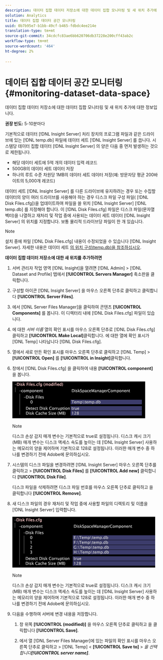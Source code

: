 ```yaml
---
description: 데이터 집합 데이터 저장소에 대한 데이터 집합 모니터링 및 새 위치 추가에 대한 정보입니다.
solution: Analytics
title: 데이터 집합 데이터 공간 모니터링
uuid: 0b7b95e7-b1bb-49cf-b465-fdbdc4ee214e
translation-type: tm+mt
source-git-commit: 34cdcfc83ae6bb620706db37228e200cff43ab2c
workflow-type: tm+mt
source-wordcount: '464'
ht-degree: 2%

---
```



# 데이터 집합 데이터 공간 모니터링{#monitoring-dataset-data-space}

데이터 집합 데이터 저장소에 대한 데이터 집합 모니터링 및 새 위치 추가에 대한 정보입니다.

**권장 빈도:** 5-10분마다

기본적으로 데이터 [!DNL Insight Server] 처리 장치의 프로그램 파일과 같은 드라이브에 있는 [!DNL temp.db] 파일에 데이터 세트 [!DNL Insight Server] 를 씁니다. 시스템당 데이터 집합 데이터 [!DNL Insight Server] 의 양은 다음 중 먼저 발생하는 것으로 제한됩니다.

* 해당 데이터 세트에 5억 개의 데이터 입력 레코드
* 500GB의 데이터 세트 데이터 저장
* 하나의 루트 수준 차원당 1MB의 데이터 세트 데이터 저장(예: 방문자당 평균 200바이트의 5,000개 레코드)

데이터 세트 [!DNL Insight Server] 를 다른 드라이브에 유지하려는 경우 또는 수집할 데이터의 양이 여러 드라이브를 사용해야 하는 경우 디스크 파일 구성 파일( [!DNL Disk Files.cfg])을 업데이트하여 파일을 쓸 위치 [!DNL Insight Server] [!DNL temp.db] 를 지정해야 합니다. 이 [!DNL Disk Files.cfg] 파일은 디스크 파일(문자열 벡터)을 나열하고 재처리 및 작업 중에 사용되는 데이터 세트 데이터 [!DNL Insight Server] 의 위치를 지정합니다. 보통 물리적 드라이브당 파일이 한 개 있습니다.

>[!NOTE]
>
>설치 중에 파일 [!DNL Disk Files.cfg] 내용이 수정되었을 수 있습니다 [!DNL Insight Server]. 자세한 내용은 데이터 세트 [의 위치 구성(temp.db)을 참조하십시오](../../../../home/c-inst-svr/c-install-ins-svr/t-install-proc-inst-svr-dpu/t-cfg-loc-dtst.md#task-f645eefecb154e679acbb480a07c1f0e).

**데이터 집합 데이터 저장소에 대한 새 위치를 추가하려면**

1. 서버 관리자 작업 영역 [!DNL Insight]을 열려면 [!DNL Admin] > [!DNL Dataset and Profile] 탭에서 **[!UICONTROL Servers Manager]** 축소판을 클릭합니다.
1. 구성할 아이콘 [!DNL Insight Server] 을 마우스 오른쪽 단추로 클릭하고 클릭합니다 **[!UICONTROL Server Files]**.
1. 에서 [!DNL Server Files Manager]을 클릭하여 콘텐츠 **[!UICONTROL Components]** 를 봅니다. 이 디렉터리 내에 [!DNL Disk Files.cfg] 파일이 있습니다.
1. 에 대한 *서버 이름* 열의 확인 표시를 마우스 오른쪽 단추로 [!DNL Disk Files.cfg] 클릭하고 **[!UICONTROL Make Local]**&#x200B;클릭합니다. 에 대한 열에 확인 표시가 [!DNL Temp] 나타납니다 [!DNL Disk Files.cfg].
1. 열에서 새로 만든 확인 표시를 마우스 오른쪽 단추로 클릭하고 [!DNL Temp] > **[!UICONTROL Open]** 를 **[!UICONTROL in Insight]**&#x200B;클릭합니다.
1. 창에서 [!DNL Disk Files.cfg] 을 클릭하여 내용 **[!UICONTROL component]** 을 봅니다.

   ![단계 정보](assets/cfg_diskfiles_examplevalues.png)

   >[!NOTE]
   >
   >디스크 손상 감지 매개 변수는 기본적으로 true로 설정됩니다. 디스크 캐시 크기(MB) 매개 변수는 디스크 액세스 속도를 높이는 데 [!DNL Insight Server] 사용하는 메모리의 양을 제어하며 기본적으로 128로 설정됩니다. 이러한 매개 변수 중 하나를 변경하기 전에 Adobe에 문의하십시오.

1. 시스템의 디스크 파일을 변경하려면 [!DNL Insight Server] 마우스 오른쪽 단추를 클릭하고 > **[!UICONTROL Disk Files]** 를 **[!UICONTROL Add new]** 클릭합니다 **[!UICONTROL Disk File]**.

   디스크 파일을 삭제하려면 디스크 파일 번호를 마우스 오른쪽 단추로 클릭하고 을 클릭합니다 **[!UICONTROL Remove]**.

1. 새 디스크 파일의 경우 재처리 및 작업 중에 사용할 파일의 디렉토리 및 이름을 [!DNL Insight Server] 입력합니다.

   ![단계 정보](assets/cfg_diskfiles_exampleNewValues.png)

   >[!NOTE]
   >
   >디스크 손상 감지 매개 변수는 기본적으로 true로 설정됩니다. 디스크 캐시 크기(MB) 매개 변수는 디스크 액세스 속도를 높이는 데 [!DNL Insight Server] 사용하는 메모리의 양을 제어하며 기본적으로 128로 설정됩니다. 이러한 매개 변수 중 하나를 변경하기 전에 Adobe에 문의하십시오.

1. 다음을 수행하여 서버에 변경 내용을 저장합니다.

   1. 창 위쪽 **[!UICONTROL (modified)]** 을 마우스 오른쪽 단추로 클릭하고 을 클릭합니다 **[!UICONTROL Save]**.

   1. 에서 열 [!DNL Server Files Manager]에 있는 파일의 확인 표시를 마우스 오른쪽 단추로 클릭하고 > [!DNL Temp] &lt; **[!UICONTROL Save to]** > *을 선택합니다&#x200B;**[!UICONTROL server name]***.

